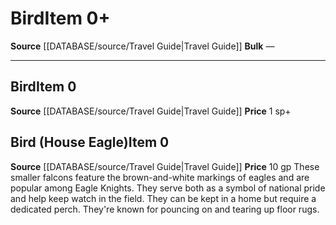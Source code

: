 ﻿---
id: '1669'
item_category: Animals and Gear
item_subcategory: Animals
level: '0'
name: Bird
price: 1 sp
rarity: Common
source: '[[DATABASE/source/Travel Guide|Travel Guide]]'
subcategory: animalgear
type: Item

---
# Bird<span class="item-type">Item 0+</span>

**Source** [[DATABASE/source/Travel Guide|Travel Guide]]
**Bulk** —

---

## Bird<span class="item-type">Item 0</span>

**Source** [[DATABASE/source/Travel Guide|Travel Guide]]
**Price** 1 sp+

## Bird (House Eagle)<span class="item-type">Item 0</span>

**Source** [[DATABASE/source/Travel Guide|Travel Guide]]
**Price** 10 gp
These smaller falcons feature the brown-and-white markings of eagles and are popular among Eagle Knights. They serve both as a symbol of national pride and help keep watch in the field. They can be kept in a home but require a dedicated perch. They're known for pouncing on and tearing up floor rugs.